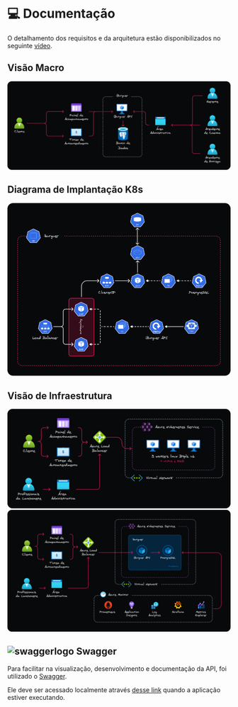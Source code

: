 <!-- Documentação do projeto -->

# 💻 Documentação

O detalhamento dos requisitos e da arquitetura estão disponibilizados no seguinte [vídeo](https://www.youtube.com/watch?v=QVkNK2sfK38).

## Visão Macro

![visaomacro][visaomacro]

## Diagrama de Implantação K8s

![diagramaimplantacaok8s][diagramaimplantacaok8s]

## Visão de Infraestrutura

![visaoinfra1][visaoinfra1]
![visaoinfra2][visaoinfra2]

## ![swaggerlogo][swaggerlogo] Swagger

Para facilitar na visualização, desenvolvimento e documentação da API, foi utilizado
o [Swagger](https://swagger.io/).

Ele deve ser acessado localmente através [desse link](http://localhost:5000/swagger) quando a aplicação estiver executando.

[swaggerlogo]: ../.github/images/swagger.svg
[diagramaimplantacaok8s]: ../.github/images/diagrama-de-implantacao-k8s.png
[visaoinfra1]: ../.github/images/visao-de-infraestrutura-parte-1.png
[visaoinfra2]: ../.github/images/visao-de-infraestrutura-parte-2.png
[visaomacro]: ../.github/images/visao-macro.png
